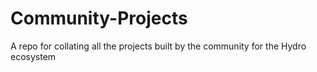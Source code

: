 # Community-Projects

A repo for collating all the projects built by the community for the Hydro ecosystem
